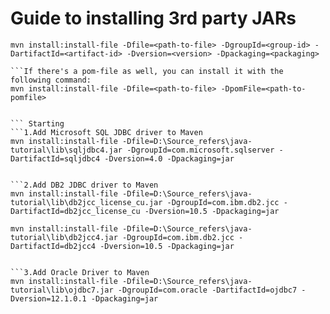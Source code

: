 Guide to installing 3rd party JARs
=====================================
```To install a JAR in the local repository use the following command:
mvn install:install-file -Dfile=<path-to-file> -DgroupId=<group-id> -DartifactId=<artifact-id> -Dversion=<version> -Dpackaging=<packaging>

```If there's a pom-file as well, you can install it with the following command:
mvn install:install-file -Dfile=<path-to-file> -DpomFile=<path-to-pomfile>


``` Starting 
```1.Add Microsoft SQL JDBC driver to Maven
mvn install:install-file -Dfile=D:\Source_refers\java-tutorial\lib\sqljdbc4.jar -DgroupId=com.microsoft.sqlserver -DartifactId=sqljdbc4 -Dversion=4.0 -Dpackaging=jar


```2.Add DB2 JDBC driver to Maven
mvn install:install-file -Dfile=D:\Source_refers\java-tutorial\lib\db2jcc_license_cu.jar -DgroupId=com.ibm.db2.jcc -DartifactId=db2jcc_license_cu -Dversion=10.5 -Dpackaging=jar

mvn install:install-file -Dfile=D:\Source_refers\java-tutorial\lib\db2jcc4.jar -DgroupId=com.ibm.db2.jcc -DartifactId=db2jcc4 -Dversion=10.5 -Dpackaging=jar


```3.Add Oracle Driver to Maven
mvn install:install-file -Dfile=D:\Source_refers\java-tutorial\lib\ojdbc7.jar -DgroupId=com.oracle -DartifactId=ojdbc7 -Dversion=12.1.0.1 -Dpackaging=jar


```


```


```